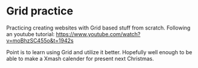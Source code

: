 # Grid practice
 
Practicing creating websites with Grid based stuff from scratch. Following an youtube tutorial: https://www.youtube.com/watch?v=moBhzSC455o&t=1942s

Point is to learn using Grid and utilize it better. Hopefully well enough to be able to make a Xmash calender for present next Christmas. 
